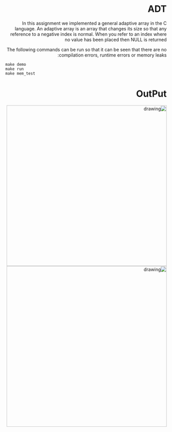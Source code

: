 <div dir="rtl" lang="he">

# ADT
In this assignment we implemented a general adaptive array in the C language.
An adaptive array is an array that changes its size so that any reference to a negative index is normal. When you refer to an index where no value has been placed then NULL is returned
	
The following commands can be run so that it can be seen that there are no compilation errors, runtime errors or memory leaks:
	
<div dir='ltr'>

    make demo
	make run
    make mem_test
</div>
	
 # OutPut
<img src="https://user-images.githubusercontent.com/118892976/226602023-3603ac9c-88a0-4ff8-a269-0d3fd9f368b1.png" alt="drawing" width="500"/>
<img src="https://user-images.githubusercontent.com/118892976/226602170-1cb2c266-e7a9-4e73-9201-ed83e2b6eba1.png" alt="drawing" width="500"/>




